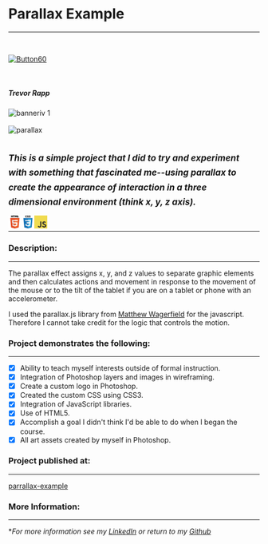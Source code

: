 # Parallax Example

---

<br>

[![Button60](https://user-images.githubusercontent.com/11747875/141838892-b03090d7-30e4-4122-8d21-3ad2dd9aa7a6.png)]()

<br>

##### Trevor Rapp
![banneriv 1](https://cloud.githubusercontent.com/assets/11747875/8297842/3c12dc52-191e-11e5-996c-c720329986a7.jpg)
<br />
<br />![parallax](https://user-images.githubusercontent.com/11747875/32681057-d486c3b6-c62a-11e7-9005-3ea0c2236f0c.gif)


<sub>*This is a simple project that I did to try and experiment with something that fascinated me--using parallax to create the appearance of interaction in a three dimensional environment (think x, y, z axis).*</sub>
---

<img align="left" alt="HTML5" width="26px" src="https://raw.githubusercontent.com/github/explore/80688e429a7d4ef2fca1e82350fe8e3517d3494d/topics/html/html.png" />
<img align="left" alt="CSS3" width="26px" src="https://raw.githubusercontent.com/github/explore/80688e429a7d4ef2fca1e82350fe8e3517d3494d/topics/css/css.png" />
<img align="left" alt="JavaScript" width="26px" src="https://raw.githubusercontent.com/github/explore/80688e429a7d4ef2fca1e82350fe8e3517d3494d/topics/javascript/javascript.png" />
<br>

---
### Description:
---

The parallax effect assigns x, y, and z values to separate graphic elements and then calculates actions and movement in response to the movement of the mouse or to the tilt of the tablet if you are on a tablet or phone with an accelerometer.  

I used the parallax.js library from [Matthew Wagerfield](http://matthew.wagerfield.com/parallax/) for the javascript. Therefore I cannot take credit for the logic that controls the motion.  

### Project demonstrates the following:
---

- [x] Ability to teach myself interests outside of formal instruction.
- [x] Integration of Photoshop layers and images in wireframing.
- [x] Create a custom logo in Photoshop.
- [x] Created the custom CSS using CSS3.
- [x] Integration of JavaScript libraries.
- [x] Use of HTML5.
- [x] Accomplish a goal I didn't think I'd be able to do when I began the course.
- [x] All art assets created by myself in Photoshop.

### Project published at: 
---

[parrallax-example](http://trrapp12.github.io/parallax-example/)

### More Information:
---

\**For more information see my [LinkedIn](https://www.linkedin.com/in/trevor-rapp-042a1037) or return to my [Github](https://github.com/trrapp12)*
